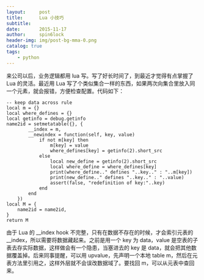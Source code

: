 ```yaml
---
layout:     post
title:      Lua 小技巧
subtitle:   
date:       2015-11-17
author:     spin6lock
header-img: img/post-bg-mma-0.png
catalog: true
tags:
    - python
---
```

来公司以后，业务逻辑都用 lua 写。写了好长时间了，到最近才觉得有点掌握了 Lua 的灵活。最近用 Lua 写了个类似集合一样的东西，如果两次向集合里放入同一个元素，就会报错，方便检查配置。代码如下：

```
-- keep data across rule
local m = {}
local where_defines = {}
local getinfo = debug.getinfo
name2id = setmetatable({}, {
        __index = m,
        __newindex = function(self, key, value)
            if not m[key] then
                m[key] = value
                where_defines[key] = getinfo(2).short_src
            else
                local new_define = getinfo(2).short_src
                local where_define = where_defines[key]
                print(where_define.." defines "..key.." : "..m[key])
                print(new_define.." defines "..key.." : "..value)
                assert(false, "redefinition of key:"..key)
            end
        end
    })
local M = {
    name2id = name2id,
}
return M
```

由于 Lua 的 __index hook 不完整，只有在数据不存在的时候，才会索引元表的 __index，所以需要将数据藏起来。之前是用一个 key 为 data，value 是空表的子表去存实际数据，这样做会有一个隐患，当塞进去的 key 是 data，就会把其他数据覆盖掉。后来同事提醒，可以用 upvalue，先声明一个本地 table m，然后在元表方法里引用之，这样外层就不会误改数据域了。要找回 m，可以从元表中查回来。
